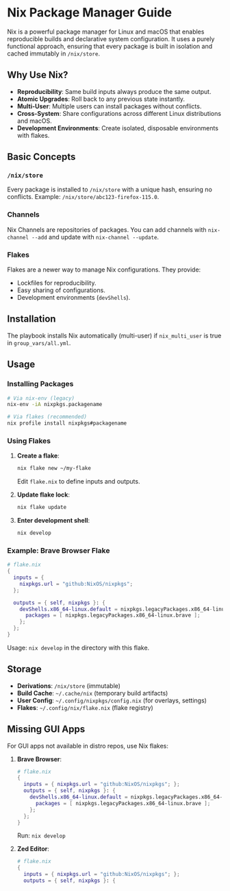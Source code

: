 # Nix Package Manager Guide

Nix is a powerful package manager for Linux and macOS that enables reproducible builds and declarative system configuration. It uses a purely functional approach, ensuring that every package is built in isolation and cached immutably in `/nix/store`.

## Why Use Nix?

- **Reproducibility**: Same build inputs always produce the same output.
- **Atomic Upgrades**: Roll back to any previous state instantly.
- **Multi-User**: Multiple users can install packages without conflicts.
- **Cross-System**: Share configurations across different Linux distributions and macOS.
- **Development Environments**: Create isolated, disposable environments with flakes.

## Basic Concepts

### `/nix/store`
Every package is installed to `/nix/store` with a unique hash, ensuring no conflicts. Example: `/nix/store/abc123-firefox-115.0`.

### Channels
Nix Channels are repositories of packages. You can add channels with `nix-channel --add` and update with `nix-channel --update`.

### Flakes
Flakes are a newer way to manage Nix configurations. They provide:
- Lockfiles for reproducibility.
- Easy sharing of configurations.
- Development environments (`devShells`).

## Installation

The playbook installs Nix automatically (multi-user) if `nix_multi_user` is true in `group_vars/all.yml`.

## Usage

### Installing Packages
```bash
# Via nix-env (legacy)
nix-env -iA nixpkgs.packagename

# Via flakes (recommended)
nix profile install nixpkgs#packagename
```

### Using Flakes
1. **Create a flake**:
   ```bash
   nix flake new ~/my-flake
   ```
   Edit `flake.nix` to define inputs and outputs.

2. **Update flake lock**:
   ```bash
   nix flake update
   ```

3. **Enter development shell**:
   ```bash
   nix develop
   ```

### Example: Brave Browser Flake
```nix
# flake.nix
{
  inputs = {
    nixpkgs.url = "github:NixOS/nixpkgs";
  };

  outputs = { self, nixpkgs }: {
    devShells.x86_64-linux.default = nixpkgs.legacyPackages.x86_64-linux.mkShell {
      packages = [ nixpkgs.legacyPackages.x86_64-linux.brave ];
    };
  };
}
```
Usage: `nix develop` in the directory with this flake.

## Storage

- **Derivations**: `/nix/store` (immutable)
- **Build Cache**: `~/.cache/nix` (temporary build artifacts)
- **User Config**: `~/.config/nixpkgs/config.nix` (for overlays, settings)
- **Flakes**: `~/.config/nix/flake.nix` (flake registry)

## Missing GUI Apps

For GUI apps not available in distro repos, use Nix flakes:

1. **Brave Browser**:
   ```nix
   # flake.nix
   {
     inputs = { nixpkgs.url = "github:NixOS/nixpkgs"; };
     outputs = { self, nixpkgs }: {
       devShells.x86_64-linux.default = nixpkgs.legacyPackages.x86_64-linux.mkShell {
         packages = [ nixpkgs.legacyPackages.x86_64-linux.brave ];
       };
     };
   }
   ```
   Run: `nix develop`

2. **Zed Editor**:
   ```nix
   # flake.nix
   {
     inputs = { nixpkgs.url = "github:NixOS/nixpkgs"; };
     outputs = { self, nixpkgs }: {
